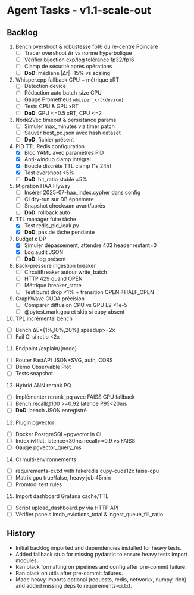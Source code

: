 # Agent Tasks - v1.1-scale-out

## Backlog

1. Bench overshoot & robustesse fp16 du re-centre Poincaré
   - [ ] Tracer overshoot Δr vs norme hyperbolique
   - [ ] Vérifier bijection exp/log tolérance fp32/fp16
   - [ ] Clamp de sécurité après opérations
   - [ ] **DoD**: médiane |Δr| -15% vs scaling

2. Whisper.cpp fallback CPU + métrique xRT
   - [ ] Détection device
   - [ ] Réduction auto batch_size CPU
   - [ ] Gauge Prometheus `whisper_xrt{device}`
   - [ ] Tests CPU & GPU xRT
   - [ ] **DoD**: GPU <=0.5 xRT, CPU <=2

3. Node2Vec timeout & persistance params
   - [ ] Simuler max_minutes via timer patch
   - [ ] Sauver best_pq.json avec hash dataset
   - [ ] **DoD**: fichier présent

4. PID TTL Redis configuration
   - [x] Bloc YAML avec paramètres PID
   - [x] Anti-windup clamp intégral
   - [x] Boucle discrète TTL clamp [1s,24h]
   - [x] Test overshoot <5%
   - [ ] **DoD**: hit_ratio stable ±5%

5. Migration HAA Flyway
   - [ ] Insérer 2025-07-haa_index.cypher dans config
   - [ ] CI dry-run sur DB éphémère
   - [ ] Snapshot checksum avant/après
   - [ ] **DoD**: rollback auto

6. TTL manager fuite tâche
   - [x] Test redis_pid_leak.py
   - [x] **DoD**: pas de tâche pendante

7. Budget ε DP
   - [x] Simuler dépassement, attendre 403 header restant=0
   - [x] Log audit JSON
   - [ ] **DoD**: log présent

8. Back-pressure ingestion breaker
   - [ ] CircuitBreaker autour write_batch
   - [ ] HTTP 429 quand OPEN
   - [ ] Métrique breaker_state
   - [ ] Test burst drop <1% + transition OPEN->HALF_OPEN

9. GraphWave CUDA précision
   - [ ] Comparer diffusion CPU vs GPU L2 <1e-5
   - [ ] @pytest.mark.gpu et skip si cupy absent

10. TPL incrémental bench
   - [ ] Bench ΔE={1%,10%,20%} speedup>=2x
   - [ ] Fail CI si ratio <2x

11. Endpoint /explain/{node}
   - [ ] Router FastAPI JSON+SVG, auth, CORS
   - [ ] Demo Observable Plot
   - [ ] Tests snapshot

12. Hybrid ANN rerank PQ
   - [ ] Implémenter rerank_pq avec FAISS GPU fallback
   - [ ] Bench recall@100 >=0.92 latence P95<20ms
   - [ ] **DoD**: bench JSON enregistré

13. Plugin pgvector
   - [ ] Docker PostgreSQL+pgvector in CI
   - [ ] Index ivfflat, latence<30ms recall>=0.9 vs FAISS
   - [ ] Gauge pgvector_query_ms

14. CI multi-environnements
   - [ ] requirements-ci.txt with fakeredis cupy-cuda12x faiss-cpu
   - [ ] Matrix gpu true/false, heavy job 45min
   - [ ] Promtool test rules

15. Import dashboard Grafana cache/TTL
   - [ ] Script upload_dashboard.py via HTTP API
   - [ ] Vérifier panels lmdb_evictions_total & ingest_queue_fill_ratio

## History
- Initial backlog imported and dependencies installed for heavy tests.
- Added fallback stub for missing pydantic to ensure heavy tests import modules.
- Ran black formatting on pipelines and config after pre-commit failure.
- Ran black on utils after pre-commit failures.
- Made heavy imports optional (requests, redis, networkx, numpy, rich) and added
  missing deps to requirements-ci.txt.

